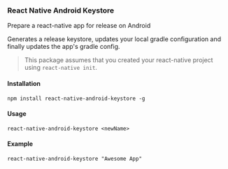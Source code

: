 ### React Native Android Keystore
Prepare a react-native app for release on Android

Generates a release keystore, updates your local gradle configuration and finally updates the app's gradle config.

> This package assumes that you created your react-native project using `react-native init`.

#### Installation
```
npm install react-native-android-keystore -g
```

#### Usage
```
react-native-android-keystore <newName>
```

#### Example
```
react-native-android-keystore "Awesome App"
```